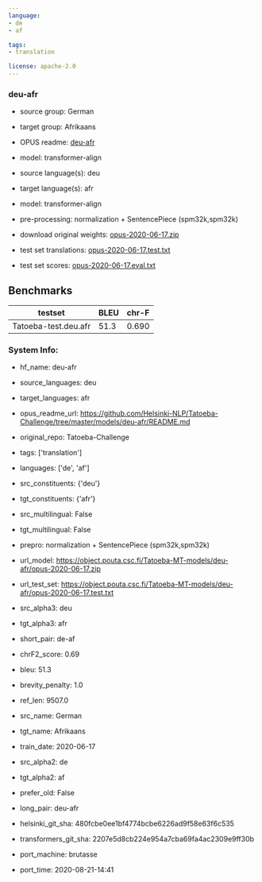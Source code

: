 ```yaml
---
language: 
- de
- af

tags:
- translation

license: apache-2.0
---
```


### deu-afr

* source group: German 
* target group: Afrikaans 
*  OPUS readme: [deu-afr](https://github.com/Helsinki-NLP/Tatoeba-Challenge/tree/master/models/deu-afr/README.md)

*  model: transformer-align
* source language(s): deu
* target language(s): afr
* model: transformer-align
* pre-processing: normalization + SentencePiece (spm32k,spm32k)
* download original weights: [opus-2020-06-17.zip](https://object.pouta.csc.fi/Tatoeba-MT-models/deu-afr/opus-2020-06-17.zip)
* test set translations: [opus-2020-06-17.test.txt](https://object.pouta.csc.fi/Tatoeba-MT-models/deu-afr/opus-2020-06-17.test.txt)
* test set scores: [opus-2020-06-17.eval.txt](https://object.pouta.csc.fi/Tatoeba-MT-models/deu-afr/opus-2020-06-17.eval.txt)

## Benchmarks

| testset               | BLEU  | chr-F |
|-----------------------|-------|-------|
| Tatoeba-test.deu.afr 	| 51.3 	| 0.690 |


### System Info: 
- hf_name: deu-afr

- source_languages: deu

- target_languages: afr

- opus_readme_url: https://github.com/Helsinki-NLP/Tatoeba-Challenge/tree/master/models/deu-afr/README.md

- original_repo: Tatoeba-Challenge

- tags: ['translation']

- languages: ['de', 'af']

- src_constituents: {'deu'}

- tgt_constituents: {'afr'}

- src_multilingual: False

- tgt_multilingual: False

- prepro:  normalization + SentencePiece (spm32k,spm32k)

- url_model: https://object.pouta.csc.fi/Tatoeba-MT-models/deu-afr/opus-2020-06-17.zip

- url_test_set: https://object.pouta.csc.fi/Tatoeba-MT-models/deu-afr/opus-2020-06-17.test.txt

- src_alpha3: deu

- tgt_alpha3: afr

- short_pair: de-af

- chrF2_score: 0.69

- bleu: 51.3

- brevity_penalty: 1.0

- ref_len: 9507.0

- src_name: German

- tgt_name: Afrikaans

- train_date: 2020-06-17

- src_alpha2: de

- tgt_alpha2: af

- prefer_old: False

- long_pair: deu-afr

- helsinki_git_sha: 480fcbe0ee1bf4774bcbe6226ad9f58e63f6c535

- transformers_git_sha: 2207e5d8cb224e954a7cba69fa4ac2309e9ff30b

- port_machine: brutasse

- port_time: 2020-08-21-14:41